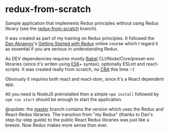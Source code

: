 # redux-from-scratch
Sample application that implements Redux principles without using Redux library (see the [redux-from-scratch](https://github.com/eugenmihailescu/redux-from-scratch/tree/redux-from-scratch) branch).

It was created as part of my training on Redux principles. It followed the [Dan Abramov](https://twitter.com/dan_abramov)'s [Getting Started with Redux](https://egghead.io/courses/getting-started-with-redux) online course which I regard it as essential if you are serious in understanding Redux.

As DEV dependencies requires mostly [Babel](https://babeljs.io) CLI/Node/Core/preset-env libraries (since it's writen using [ES6](http://es6-features.org/#Constants)+ syntax), optionally ESLint and react-scripts. It was created really from scratch, no [CRA](https://github.com/facebook/create-react-app) this time :-)

Obviously it requires both react and react-dom, since it's a React dependent app.

All you need is NodeJS preinstalled then a simple `npm install` followed by `npm run start` should be enough to start the application.

@update: the [master](https://github.com/eugenmihailescu/redux-from-scratch) branch contains the version which uses the Redux and React-Redux libraries. The transition from "my Redux" (thanks to Dan's step-by-step guide) to the public React Redux libraries was just like a breeze. Now Redux makes more sense than ever.